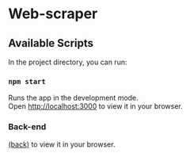 # Web-scraper


## Available Scripts

In the project directory, you can run:

### `npm start`

Runs the app in the development mode.\
Open [http://localhost:3000](http://localhost:3000) to view it in your browser.

### Back-end

[(back)](https://github.com/musiienko25/web-scraper-back) to view it in your browser.
